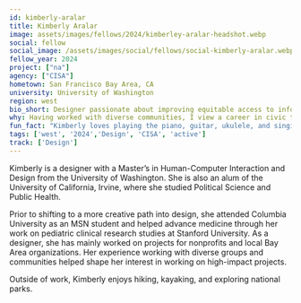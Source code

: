 ```yaml
---
id: kimberly-aralar
title: Kimberly Aralar
image: assets/images/fellows/2024/kimberley-aralar-headshot.webp
social: fellow
social_image: /assets/images/social/fellows/social-kimberly-aralar.webp
fellow_year: 2024
project: ["na"]
agency: ["CISA"]
hometown: San Francisco Bay Area, CA
university: University of Washington
region: west
bio_short: Designer passionate about improving equitable access to information and resources through a human-centered lens
why: Having worked with diverse communities, I view a career in civic tech as an opportunity to take a human-centered approach to designing projects that can improve equitable access to information and resources.
fun_fact: "Kimberly loves playing the piano, guitar, ukulele, and singing to her dog Peanut."
tags: ['west', '2024','Design', 'CISA', 'active']
track: ['Design']
---
```


Kimberly is a designer with a Master’s in Human-Computer Interaction and Design from the University of Washington. She is also an alum of the University of California, Irvine, where she studied Political Science and Public Health.

Prior to shifting to a more creative path into design, she attended Columbia University as an MSN student and helped advance medicine through her work on pediatric clinical research studies at Stanford University. As a designer, she has mainly worked on projects for nonprofits and local Bay Area organizations. Her experience working with diverse groups and communities helped shape her interest in working on high-impact projects.

Outside of work, Kimberly enjoys hiking, kayaking, and exploring national parks.
